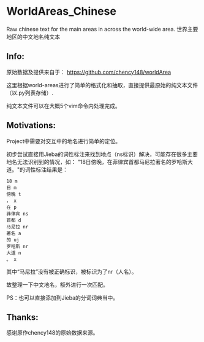 # WorldAreas_Chinese
Raw chinese text for the main areas in across the world-wide area. 世界主要地区的中文地名纯文本

## Info:
原始数据及提供来自于： https://github.com/chency148/worldArea

这里根据world-areas进行了简单的格式化和抽取，直接提供最原始的纯文本文件（以.py列表存储）.

纯文本文件可以在大概5个vim命令内处理完成。

## Motivations:
Project中需要对交互中的地名进行简单的定位。

初步尝试直接用Jieba的词性标注来找到地点（ns标识）解决，可能存在很多主要地名无法识别到的情况，如：
"18日傍晚，在菲律宾首都马尼拉著名的罗哈斯大道。"的词性标注结果是：

```
18 m
日 m
傍晚 t
， x
在 p
菲律宾 ns
首都 d
马尼拉 nr
著名 a
的 uj
罗哈斯 nr
大道 n
。 x
```
其中“马尼拉”没有被正确标识，被标识为了nr（人名）。

故整理一下中文地名，额外进行一次匹配。

PS：也可以直接添加到Jieba的分词词典当中。


## Thanks:
感谢原作chency148的原始数据来源。
